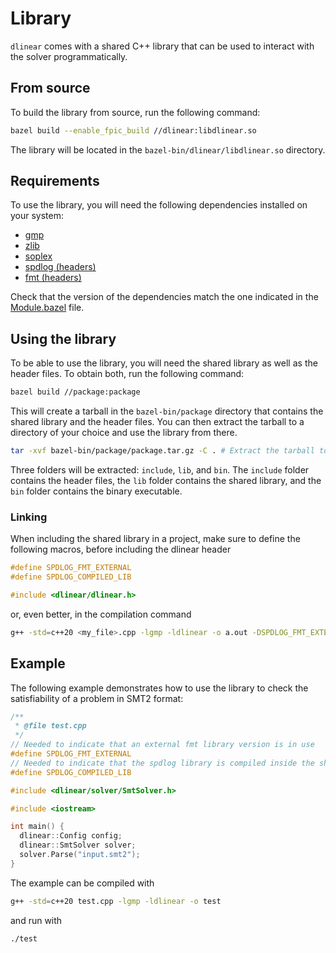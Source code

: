 # Library

`dlinear` comes with a shared C++ library that can be used to interact with the solver programmatically.

## From source

To build the library from source, run the following command:

```bash
bazel build --enable_fpic_build //dlinear:libdlinear.so
```

The library will be located in the `bazel-bin/dlinear/libdlinear.so` directory.

## Requirements

To use the library, you will need the following dependencies installed on your system:

- [gmp](https://gmplib.org/)
- [zlib](https://zlib.net/)
- [soplex](https://soplex.zib.de/)
- [spdlog (headers)](https://github.com/gabime/spdlog)
- [fmt (headers)](https://github.com/fmtlib/fmt)

Check that the version of the dependencies match the one indicated in the [Module.bazel](../Module.bazel) file.

## Using the library

To be able to use the library, you will need the shared library as well as the header files.
To obtain both, run the following command:

```bash
bazel build //package:package
```

This will create a tarball in the `bazel-bin/package` directory that contains the shared library and the header files.
You can then extract the tarball to a directory of your choice and use the library from there.

```bash
tar -xvf bazel-bin/package/package.tar.gz -C . # Extract the tarball to the current directory
```

Three folders will be extracted: `include`, `lib`, and `bin`.
The `include` folder contains the header files, the `lib` folder contains the shared library, and the `bin` folder contains the binary executable.

### Linking

When including the shared library in a project, make sure to define the following macros, before including the dlinear header

```cpp
#define SPDLOG_FMT_EXTERNAL
#define SPDLOG_COMPILED_LIB

#include <dlinear/dlinear.h>
```

or, even better, in the compilation command

```bash
g++ -std=c++20 <my_file>.cpp -lgmp -ldlinear -o a.out -DSPDLOG_FMT_EXTERNAL -DSPDLOG_COMPILED_LIB
```

## Example

The following example demonstrates how to use the library to check the satisfiability of a problem in SMT2 format:

```cpp
/**
 * @file test.cpp
 */
// Needed to indicate that an external fmt library version is in use
#define SPDLOG_FMT_EXTERNAL
// Needed to indicate that the spdlog library is compiled inside the shared library
#define SPDLOG_COMPILED_LIB

#include <dlinear/solver/SmtSolver.h>

#include <iostream>

int main() {
  dlinear::Config config;
  dlinear::SmtSolver solver;
  solver.Parse("input.smt2");
}
```

The example can be compiled with

```bash
g++ -std=c++20 test.cpp -lgmp -ldlinear -o test
```

and run with

```bash
./test
```
